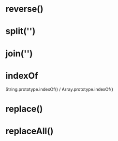 # reverse()

# split('')

# join('')

# indexOf
String.prototype.indexOf() / Array.prototype.indexOf()

# replace()

# replaceAll()